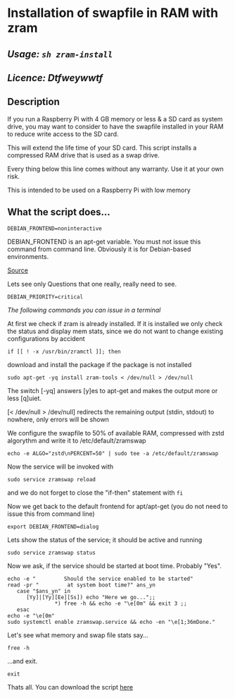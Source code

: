 # Installation of swapfile in RAM with zram

## _Usage: `sh zram-install`_

## _Licence: Dtfweywwtf_

## Description

 If you run a Raspberry Pi with 4 GB memory or less & a SD card as system drive, you may want to consider to have the swapfile installed in your RAM to reduce write access to the SD card.

This will extend the life time of your SD card.
This script installs a compressed RAM drive that is used as a swap drive.

Every thing below this line comes without any warranty.
Use it at your own risk.

This is intended to be used on a Raspberry Pi with low memory

## What the script does...

```
DEBIAN_FRONTEND=noninteractive
```
DEBIAN_FRONTEND is an apt-get variable. You must not issue this command from command line. Obviously it is for Debian-based environments.

[Source](https://www.cyberciti.biz/faq/explain-debian_frontend-apt-get-variable-for-ubuntu-debian/)

Lets see only Questions that one really, really need to see.

```
DEBIAN_PRIORITY=critical
```

_The following commands you can issue in a terminal_

At first we check if zram is already installed. If it is installed we only check the status and display mem stats, since we do not want to change existing configurations by accident

```
if [[ ! -x /usr/bin/zramctl ]]; then
```
download and install the package if the package is not installed

```
sudo apt-get -yq install zram-tools < /dev/null > /dev/null
```

The switch [-yq] answers [y]es to apt-get and makes the output more or less [q]uiet.

[< /dev/null > /dev/null] redirects the remaining output (stdin, stdout) to nowhere, only errors will be shown

We configure the swapfile to 50% of available RAM, compressed with zstd algorythm and write it to /etc/default/zramswap

```
echo -e ALGO="zstd\nPERCENT=50" | sudo tee -a /etc/default/zramswap
```

Now the service will be invoked with

```
sudo service zramswap reload
```

and we do not forget to close the "if-then" statement with `fi`

Now we get back to the default frontend for apt/apt-get (you do not need to issue this from command line)

```
export DEBIAN_FRONTEND=dialog
```

Lets show the status of the service; it should be active and running

```
sudo service zramswap status
```
Now we ask, if the service should be started at boot time. Probably "Yes".

```
echo -e "         Should the service enabled to be started"
read -pr "         at system boot time?" ans_yn
   case "$ans_yn" in
      [Yy]|[Yy][Ee][Ss]) echo "Here we go...";;
               *) free -h && echo -e "\e[0m" && exit 3 ;;
   esac
echo -e "\e[0m"
sudo systemctl enable zramswap.service && echo -en "\e[1;36mDone."
```

Let's see what memory and swap file stats say...

```
free -h
```

...and exit.

```
exit
```
Thats all. You can download the script [here](zram-install.sh)
